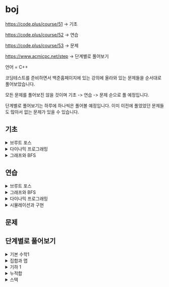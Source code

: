 # boj
https://code.plus/course/51 -> 기초

https://code.plus/course/52 -> 연습

https://code.plus/course/53 -> 문제

https://www.acmicpc.net/step -> 단계별로 풀어보기

언어 = C++

코딩테스트를 준비하면서 백준홈페이지에 있는 강의에 올라와 있는 문제들을 순서대로 풀어보았습니다.

모든 문제를 풀어보진 않을 것이며 기초 -> 연습 -> 문제 순으로 풀 예정입니다.

단계별로 풀어보기는 하루에 하나씩은 풀어볼 예정입니다. 이미 이전에 풀었었던 문제들도 많아서 없는 문제가 있을 수 있습니다.

## 기초

<details>
<summary>브루트 포스</summary>
<div markdown="1">
브루트 포스 - 재귀

  - [x] 9095번 - 1, 2, 3 더하기 -> SUCCESS
  - [x] 1759번 - 암호 만들기 -> SUCCESS
  - [X] 14501번 - 퇴사 -> SUCCESS
  - [X] 15661번 - 링크와 스타트 -> FAIL
  - [X] 2529번 - 부등호 -> FAIL
  
브루트 포스 - 순열

  - [X] 10972번 - 다음 순열 -> SUCCESS
  - [x] 10973번 - 이전 순열 -> SUCCESS
  - [x] 10974번 - 모든 순열 -> SUCCESS
  - [x] 10819번 - 차이를 최대로 -> SUCCESS
  - [x] 10971번 - 외판원 순회 2 -> SUCCESS
  - [x] 6603번 - 로또 -> SUCCESS
  
브루트 포스 - 비트마스크
  
  - [x] 11723번 - 집합 -> FAIL
  - [x] 14391번 - 종이 조각 -> FAIL

</div>
</details>

<details>
<summary>다이나믹 프로그래밍</summary>
<div markdown="1">

다이나믹 프로그래밍 Part 1

  - [x] 1463번 - 1로 만들기 -> SUCCESS
  - [x] 29095번 - 1, 2, 3 더하기 -> SUCCESS
  - [x] 11052번 - 카드 구매하기 -> SUCCESS
  - [x] 16194번 - 카드 구매하기 -> SUCCESS
  - [x] 215990번 - 1, 2, 3 더하기 5 -> FAIL
  - [x] 10844번 - 쉬운 계단 수 -> SUCCESS
  - [x] 2193번 - 이친수 -> SUCCESS
  - [x] 11053번 - 가장 긴 증가하는 부분 수열 -> SUCCESS
  - [x] 14002번 - 가장 긴 증가하는 부분 수열 4 -> SUCCESS
  - [x] 1912번 - 연속합 -> SUCCESS
  - [x] 1699번 - 제곱수의 합 -> SUCCESS
  - [x] 14501번 - 퇴사 -> FAIL
  - [x] 2225번 - 합분해 -> FAIL

다이나믹 프로그래밍 Part 2

  - [x] 15988번 - 1, 2, 3 더하기 3 -> SUCCESS
  - [x] 1149번 - RGB거리 -> FAIL
  - [x] 1309번 - 동물원 -> FAIL
  - [x] 1932번 - 정수 삼각형 -> SUCCESS
  - [x] 11054번 - 가장 긴 바이토닉 부분 수열 -> SUCCESS
  - [x] 13398번 - 연속합 2 -> SUCCESS

</div>
</details>

<details>
<summary>그래프와 BFS</summary>
<div markdown="1">

큐와 그래프

  - [x] 13023번 - ABCDE -> FAIL
  - [x] 11724번 - 연결 요소의 개수 -> SUCCESS
  - [x] 1707번 - 이분 그래프 -> FAIL
  - [x] 2667번 - 단지번호붙이기 -> SUCCESS
  - [x] 2178번 - 미로 탐색 -> SUCCESS
  - [x] 7576번 - 토마토 -> FAIL
  - [x] 7562번 - 나이트의 이동 -> SUCCESS

BFS

  - [x] 1697번 - 숨바꼭질 -> SUCCESS
  - [x] 13913번 - 숨바꼭질 4 -> FAIL
  - [x] 14226번 - 이모티콘 -> FAIL
  - [x] 13549번 - 숨바꼭질 3 -> FAIL
  - [x] 1261번 - 알고스팟 -> SUCCESS

</div>
</details>

## 연습

<details>
<summary>브루트 포스</summary>
<div markdown="1">
브루트 포스 - 재귀

  - [x] 6603번 - 로또 -> SUCCESS
  - [x] 1182번 - 부분수열의 합 -> SUCCESS
  - [x] 14225번 - 부분수열의 합 -> SUCCESS
  - [ ] 14500번 - 테트로미노
  - [x] 16197번 - 두 동전 -> FAIL
  - [x] 16198번 - 에너지 모으기 -> SUCCESS
  
브루트 포스 - 순열

  - [x] 2529번 - 부등호 -> FAIL
  - [x] 1339번 - 단어 수학 -> FAIL
  - [x] 14888번 - 연산자 끼워넣기 -> SUCCESS
  - [x] 15658번 - 연산자 끼워넣기 (2) -> SUCCESS

브루트 포스 - 기타
  - [x] 1062번 - 가르침 -> SUCCESS
  - [x] 13460번 - 구슬 탈출 2 -> FAIL
  - [ ] 12100번 - 2048 (Easy)
  - [x] 2003번 - 수들의 합 2 -> SUCCESS
  - [x] 1806번 - 부분합 -> SUCCESS
  - [x] 1644번 - 소수의 연속합 -> SUCCESS
  - [x] 1208번 - 부분수열의 합 2 -> FAIL
  - [x] 2143번 - 두 배열의 합 -> FAIL

</div>
</details>

<details>
<summary>그래프와 BFS</summary>
<div markdown="1">

그래프 알고리즘

  - [ ] 16929번 - Two Dots
  - [ ] 16947번 - 서울 지하철 2호선
  - [ ] 12946번 - 육각 보드
  - [ ] 16940번 - BFS 스페셜 저지
  - [ ] 16964번 - DFS 스페셜 저지

BFS 알고리즘

  - [ ] 16928번 - 뱀과 사다리 게임
  - [ ] 16948번 - 데스 나이트
  - [ ] 14502번 - 연구소
  - [ ] 12886번 - 돌 그룹
  - [ ] 2206번 - 벽 부수고 이동하기
  - [ ] 14442번 - 벽 부수고 이동하기 2
  - [ ] 16933번 - 벽 부수고 이동하기 3
  - [ ] 16946번 - 벽 부수고 이동하기 4
  - [ ] 16954번 - 움직이는 미로 탈출
  - [ ] 16236번 - 아기 상어
  - [ ] 6087번 - 레이저 통신
  - [ ] 1963번 - 소수 경로
  - [ ] 10026번 - 적록색약
  - [ ] 14395번 - 4연산
  - [ ] 5014번 - 스타트링크
  - [ ] 9376번 - 탈옥
  - [ ] 1600번 - 말이 되고픈 원숭이
  - [ ] 17086번 - 아기 상어 2
  - [ ] 4991번 - 로봇 청소기
  - [ ] 2234번 - 성곽
  - [ ] 12906번 - 새로운 하노이 탑
  - [ ] 17141번 - 연구소 2
  - [ ] 17142번 - 연구소 3

</div>
</details>

<details>
<summary>다이나믹 프로그래밍</summary>
<div markdown="1">

다이나믹 프로그래밍

  - [ ] 11048번 - 이동하기
  - [ ] 11060번 - 점프 점프
  - [ ] 10942번 - 팰린드롬?
  - [ ] 15989번 - 1, 2, 3 더하기 4
  - [ ] 11066번 - 파일 합치기
  - [ ] 12865번 - 평범한 배낭
  - [ ] 1495번 - 기타리스트
  - [ ] 12869번 - 뮤탈리스크
  - [ ] 10422번 - 괄호
  - [ ] 2293번 - 동전 1
  - [ ] 2294번 - 동전 2
  - [ ] 11058번 - 크리보드
  - [ ] 9251번 - LCS
  - [ ] 9252번 - LCS 2
  - [ ] 5582번 - 공통 부분 문자열
  - [ ] 5557번 - 1학년

</div>
</details>

<details>
<summary>시뮬레이션과 구현</summary>
<div markdown="1">

시뮬레이션과 구현

  - [x] 16234번 - 인구 이동 -> SUCCESS
  - [ ] 16235번 - 나무 재테크
  - [ ] 17144번 - 미세먼지 안녕!
  - [ ] 17143번 - 낚시왕
  - [ ] 17140번 - 이차원 배열과 연산
  - [ ] 17780번 - 새로운 게임
  - [ ] 17837번 - 새로운 게임 2
  - [ ] 17822번 - 원판 돌리기
  - [ ] 16939번 - 2×2×2 큐브
  - [ ] 16974번 - 레벨 햄버거
  - [ ] 20061번 - 모노미노도미노 2
  - [ ] 19236번 - 청소년 상어
  - [ ] 19237번 - 어른 상어

</div>
</details>

## 문제

## 단계별로 풀어보기

<details>
<summary>기본 수학1</summary>
<div markdown="1">
  - [x] 10757번 - 큰 수 A + B -> SUCCESS
</div>
</details>

<details>
<summary>집합과 맵</summary>
<div markdown="1">
  - [x] 1620번 - 나는야 포켓몬 마스터 이다솜 -> SUCCESS
  - [x] 1764번 - 듣보잡 -> SUCCESS
</div>
</details>

<details>
<summary>기하 1</summary>
<div markdown="1">
  - [x] 2477번 - 참외밭 -> FAIL
  - [x] 1358번 - 하키 -> SUCCESS
</div>
</details>


<details>
<summary>누적합</summary>
<div markdown="1">
  - [x] 16139번 - 인간-컴퓨터 상호작용 -> SUCCESS
  - [x] 10986번 - 나머지 합 -> FAIL
  - [x] 11660번 - 구간 합 구하기 5 -> FAIL
</div>
</details>

<details>
<summary>스택</summary>
<div markdown="1">
  - [x] 10773번 - 제로 -> SUCCESS
  - [x] 1874번 - 스택 수열 -> FAIL
  - [x] 17298번 - 오큰수 -> SUCCESS
</div>
</details>